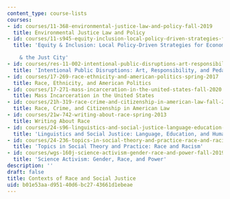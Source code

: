 ```yaml
---
content_type: course-lists
courses:
- id: courses/11-368-environmental-justice-law-and-policy-fall-2019
  title: Environmental Justice Law and Policy
- id: courses/11-s945-equity-inclusion-local-policy-driven-strategies-for-economic-development-the-just-city-spring-2019
  title: 'Equity & Inclusion: Local Policy-Driven Strategies for Economic Development

    & the Just City'
- id: courses/res-11-002-intentional-public-disruptions-art-responsibility-and-pedagogy-fall-2017
  title: 'Intentional Public Disruptions: Art, Responsibility, and Pedagogy'
- id: courses/17-269-race-ethnicity-and-american-politics-spring-2017
  title: Race, Ethnicity, and American Politics
- id: courses/17-271-mass-incarceration-in-the-united-states-fall-2020
  title: Mass Incarceration in the United States
- id: courses/21h-319-race-crime-and-citizenship-in-american-law-fall-2014
  title: Race, Crime, and Citizenship in American Law
- id: courses/21w-742-writing-about-race-spring-2013
  title: Writing About Race
- id: courses/24-s96-linguistics-and-social-justice-language-education-and-human-rights-fall-2021
  title: 'Linguistics and Social Justice: Language, Education, and Human Rights'
- id: courses/24-236-topics-in-social-theory-and-practice-race-and-racism-fall-2014
  title: 'Topics in Social Theory and Practice: Race and Racism'
- id: courses/wgs-160j-science-activism-gender-race-and-power-fall-2019
  title: 'Science Activism: Gender, Race, and Power'
description: ''
draft: false
title: Contexts of Race and Social Justice
uid: b01e53aa-d951-40d6-bc27-43661d1ebeae
---
```

